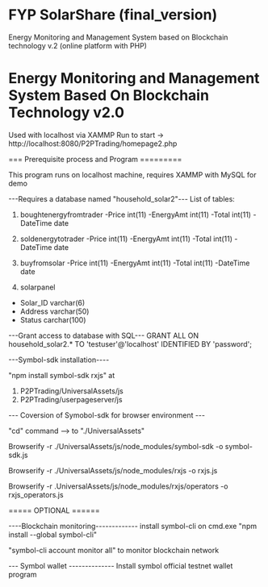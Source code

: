 # FYP SolarShare (final_version)
Energy Monitoring and Management System based on Blockchain technology v.2 (online platform with PHP)

# Energy Monitoring and Management System Based On Blockchain Technology v2.0     

Used with localhost via XAMMP
Run to start -> http://localhost:8080/P2PTrading/homepage2.php


=== Prerequisite process and Program =========

This program runs on localhost machine,
requires XAMMP with MySQL for demo

---Requires a database named "household_solar2"---
List of tables:

1. boughtenergyfromtrader
-Price int(11)
-EnergyAmt int(11)
-Total int(11)
-DateTime date

2. soldenergytotrader
-Price int(11)
-EnergyAmt int(11)
-Total int(11)
-DateTime date

3. buyfromsolar
-Price int(11)
-EnergyAmt int(11)
-Total int(11)
-DateTime date

4. solarpanel
- Solar_ID varchar(6)
- Address varchar(50)
- Status carchar(100)


---Grant access to database with SQL---
GRANT ALL ON household_solar2.* TO 'testuser'@'localhost' IDENTIFIED BY 'password';

---Symbol-sdk installation----

"npm install symbol-sdk rxjs" at 
1. P2PTrading/UniversalAssets/js
2. P2PTrading/userpageserver/js

--- Coversion of Symobol-sdk for browser environment ---

"cd" command --> to "./UniversalAssets"

Browserify -r ./UniversalAssets/js/node_modules/symbol-sdk -o symbol-sdk.js

Browserify -r ./UniversalAssets/js/node_modules/rxjs -o rxjs.js

Browserify -r .UniversalAssets/js/node_modules/rxjs/operators -o rxjs_operators.js


===== OPTIONAL ======

----Blockchain monitoring-------------
install symbol-cli on cmd.exe
"npm install --global symbol-cli"

"symbol-cli account monitor all" to monitor 
blockchain network

--- Symbol wallet --------------
Install symbol official testnet wallet program
